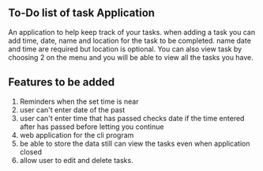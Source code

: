 ## To-Do list of task Application
An application to help keep track of your tasks. when adding a task you can add time, date, name and location for the task to be completed. name date and time are required but location is optional. You can also view task by choosing 2 on the menu and you will be able to view all the tasks you have.

## Features to be added
1. Reminders when the set time is near
2. user can't enter date of the past
3. user can't enter time that has passed checks date if the time entered after has passed before letting you continue
4. web application for the cli program
5. be able to store the data still can view the tasks even when application closed
6. allow user to edit and delete tasks.